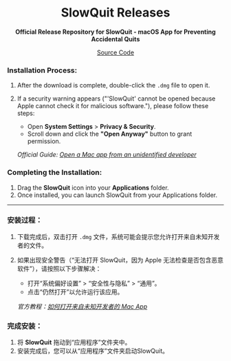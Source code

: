<div align="center">
      
# SlowQuit Releases

**Official Release Repository for SlowQuit - macOS App for Preventing Accidental Quits**

[Source Code](https://github.com/dudukee/SlowQuit)

</div>

### Installation Process:

1.  After the download is complete, double-click the `.dmg` file to open it.
2.  If a security warning appears ("'SlowQuit' cannot be opened because Apple cannot check it for malicious software."), please follow these steps:
      - Open **System Settings** \> **Privacy & Security**.
      - Scroll down and click the **"Open Anyway"** button to grant permission.

    *Official Guide: [Open a Mac app from an unidentified developer](https://www.google.com/search?q=https://support.apple.com/en-us/guide/mac-help/mh40616/mac)*

### Completing the Installation:

1.  Drag the **SlowQuit** icon into your **Applications** folder.
2.  Once installed, you can launch SlowQuit from your Applications folder.



---

### 安装过程：
1. 下载完成后，双击打开 `.dmg` 文件，系统可能会提示您允许打开来自未知开发者的文件。
2. 如果出现安全警告（“无法打开 SlowQuit，因为 Apple 无法检查是否包含恶意软件”），请按照以下步骤解决：
   - 打开“系统偏好设置” > “安全性与隐私” > “通用”。
   - 点击“仍然打开”以允许运行该应用。

   *官方教程：[如何打开来自未知开发者的 Mac App](https://support.apple.com/zh-cn/guide/mac-help/mh40616/mac)*

### 完成安装：
1. 将 **SlowQuit** 拖动到“应用程序”文件夹中。
2. 安装完成后，您可以从“应用程序”文件夹启动SlowQuit。
